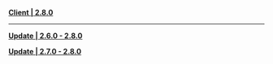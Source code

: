 **[Client | 2.8.0](https://autopatchhkws.yuanshen.com/client_app/download/pc_zip/20220625012443_r2qBGYstD0u3Q9xK/GenshinImpact_2.8.0.zip)**

---

**[Update | 2.6.0 - 2.8.0](https://autopatchhkws.yuanshen.com/client_app/update/hk4e_global/10/game_2.6.0_2.8.0_hdiff_CmcT2Qur7R3tM0hU.zip)**

**[Update | 2.7.0 - 2.8.0](https://autopatchhkws.yuanshen.com/client_app/update/hk4e_global/10/game_2.7.0_2.8.0_hdiff_JvqEs0RiP9OrAbY7.zip)**
